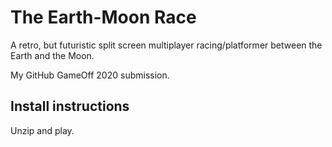 # The Earth-Moon Race

A retro, but futuristic split screen multiplayer racing/platformer between the Earth and the Moon.

My GitHub GameOff 2020 submission.

## Install instructions

Unzip and play.
